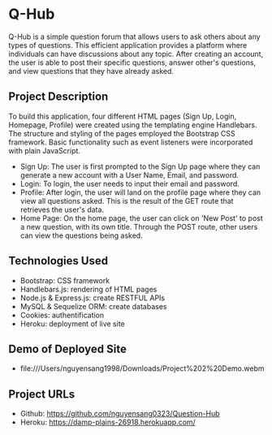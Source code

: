 # Q-Hub

Q-Hub is a simple question forum that allows users to ask others about any types of questions. This efficient application provides a platform where individuals can have discussions about any topic. After creating an account, the user is able to post their specific questions, answer other's questions, and view questions that they have already asked.

## Project Description

To build this application, four different HTML pages (Sign Up, Login, Homepage, Profile) were created using the templating engine Handlebars. The structure and styling of the pages employed the Bootstrap CSS framework. Basic functionality such as event listeners were incorporated with plain JavaScript.

- Sign Up: The user is first prompted to the Sign Up page where they can generate a new account with a User Name, Email, and password.
- Login: To login, the user needs to input their email and password.
- Profile: After login, the user will land on the profile page where they can view all questions asked. This is the result of the GET route that retrieves the user's data.
- Home Page: On the home page, the user can click on 'New Post' to post a new question, with its own title. Through the POST route, other users can view the questions being asked.



## Technologies Used

- Bootstrap: CSS framework
- Handlebars.js: rendering of HTML pages
- Node.js & Express.js: create RESTFUL APIs
- MySQL & Sequelize ORM: create databases
- Cookies: authentification
- Heroku: deployment of live site

## Demo of Deployed Site
- file:///Users/nguyensang1998/Downloads/Project%202%20Demo.webm

## Project URLs
- Github: https://github.com/nguyensang0323/Question-Hub
- Heroku: https://damp-plains-26918.herokuapp.com/
